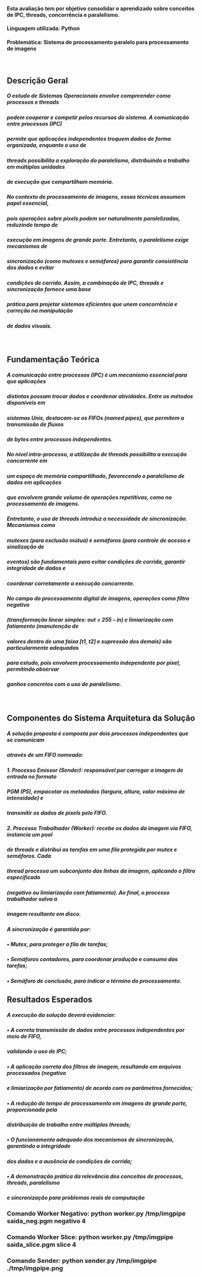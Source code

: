 #### Esta avaliação tem por objetivo consolidar o aprendizado sobre conceitos de IPC, threads, concorrência e paralelismo.
#### Linguagem utilizada: Python

#### Problemática: Sistema de processamento paralelo para processamento de imagens

<br>

## Descrição Geral
##### O estudo de Sistemas Operacionais envolve compreender como processos e threads
##### podem cooperar e competir pelos recursos do sistema. A comunicação entre processos (IPC)
##### permite que aplicações independentes troquem dados de forma organizada, enquanto o uso de
##### threads possibilita a exploração do paralelismo, distribuindo o trabalho em múltiplas unidades
##### de execução que compartilham memória.

##### No contexto de processamento de imagens, essas técnicas assumem papel essencial,
##### pois operações sobre pixels podem ser naturalmente paralelizadas, reduzindo tempo de
##### execução em imagens de grande porte. Entretanto, o paralelismo exige mecanismos de
##### sincronização (como mutexes e semáforos) para garantir consistência dos dados e evitar
##### condições de corrida. Assim, a combinação de IPC, threads e sincronização fornece uma base
##### prática para projetar sistemas eficientes que unem concorrência e correção na manipulação
##### de dados visuais.

<br>

## Fundamentação Teórica
##### A comunicação entre processos (IPC) é um mecanismo essencial para que aplicações
##### distintas possam trocar dados e coordenar atividades. Entre os métodos disponíveis em
##### sistemas Unix, destacam-se os FIFOs (named pipes), que permitem a transmissão de fluxos
##### de bytes entre processos independentes.

##### No nível intra-processo, a utilização de threads possibilita a execução concorrente em
##### um espaço de memória compartilhado, favorecendo o paralelismo de dados em aplicações
##### que envolvem grande volume de operações repetitivas, como no processamento de imagens.
##### Entretanto, o uso de threads introduz a necessidade de sincronização. Mecanismos como
##### mutexes (para exclusão mútua) e semáforos (para controle de acesso e sinalização de
##### eventos) são fundamentais para evitar condições de corrida, garantir integridade de dados e
##### coordenar corretamente a execução concorrente.

##### No campo do processamento digital de imagens, operações como filtro negativo
##### (transformação linear simples: out = 255 – in) e limiarização com fatiamento (manutenção de
##### valores dentro de uma faixa [t1, t2] e supressão dos demais) são particularmente adequadas
##### para estudo, pois envolvem processamento independente por pixel, permitindo observar
##### ganhos concretos com o uso de paralelismo.

<br>

## Componentes do Sistema Arquitetura da Solução
##### A solução proposta é composta por dois processos independentes que se comunicam
##### através de um FIFO nomeado:
##### 1. Processo Emissor (Sender): responsável por carregar a imagem de entrada no formato
##### PGM (P5), empacotar os metadados (largura, altura, valor máximo de intensidade) e
##### transmitir os dados de pixels pelo FIFO.
##### 2. Processo Trabalhador (Worker): recebe os dados da imagem via FIFO, instancia um pool
##### de threads e distribui as tarefas em uma fila protegida por mutex e semáforos. Cada
##### thread processa um subconjunto das linhas da imagem, aplicando o filtro especificado
##### (negativo ou limiarização com fatiamento). Ao final, o processo trabalhador salva a
##### imagem resultante em disco.
##### A sincronização é garantida por:
##### • Mutex, para proteger a fila de tarefas;
##### • Semáforos contadores, para coordenar produção e consumo das tarefas;
##### • Semáforo de conclusão, para indicar o término do processamento.


## Resultados Esperados
##### A execução da solução deverá evidenciar:
##### • A correta transmissão de dados entre processos independentes por meio de FIFO,
##### validando o uso de IPC;
##### • A aplicação correta dos filtros de imagem, resultando em arquivos processados (negativo
##### e limiarização por fatiamento) de acordo com os parâmetros fornecidos;
##### • A redução do tempo de processamento em imagens de grande porte, proporcionada pela
##### distribuição de trabalho entre múltiplas threads;
##### • O funcionamento adequado dos mecanismos de sincronização, garantindo a integridade
##### dos dados e a ausência de condições de corrida;
##### • A demonstração prática da relevância dos conceitos de processos, threads, paralelismo
##### e sincronização para problemas reais de computação 

### Comando Worker Negativo: python worker.py /tmp/imgpipe saida_neg.pgm negativo 4
### Comando Worker Slice: python worker.py /tmp/imgpipe saida_slice.pgm slice 4
### Comando Sender: python sender.py /tmp/imgpipe ./tmp/imgpipe.png